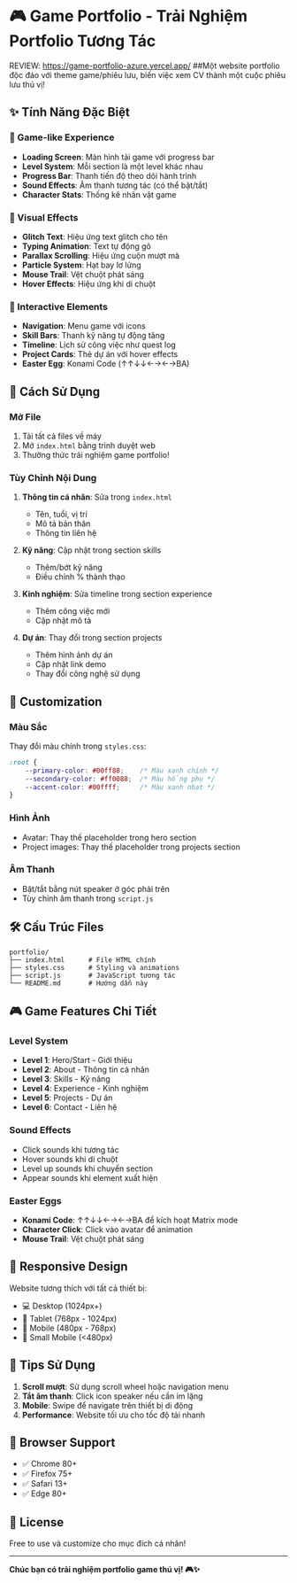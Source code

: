# 🎮 Game Portfolio - Trải Nghiệm Portfolio Tương Tác
REVIEW: https://game-portfolio-azure.vercel.app/
##Một website portfolio độc đáo với theme game/phiêu lưu, biến việc xem CV thành một cuộc phiêu lưu thú vị!

## ✨ Tính Năng Đặc Biệt

### 🎯 Game-like Experience
- **Loading Screen**: Màn hình tải game với progress bar
- **Level System**: Mỗi section là một level khác nhau
- **Progress Bar**: Thanh tiến độ theo dõi hành trình
- **Sound Effects**: Âm thanh tương tác (có thể bật/tắt)
- **Character Stats**: Thống kê nhân vật game

### 🎨 Visual Effects
- **Glitch Text**: Hiệu ứng text glitch cho tên
- **Typing Animation**: Text tự động gõ
- **Parallax Scrolling**: Hiệu ứng cuộn mượt mà
- **Particle System**: Hạt bay lơ lửng
- **Mouse Trail**: Vệt chuột phát sáng
- **Hover Effects**: Hiệu ứng khi di chuột

### 🎪 Interactive Elements
- **Navigation**: Menu game với icons
- **Skill Bars**: Thanh kỹ năng tự động tăng
- **Timeline**: Lịch sử công việc như quest log
- **Project Cards**: Thẻ dự án với hover effects
- **Easter Egg**: Konami Code (↑↑↓↓←→←→BA)

## 🚀 Cách Sử Dụng

### Mở File
1. Tải tất cả files về máy
2. Mở `index.html` bằng trình duyệt web
3. Thưởng thức trải nghiệm game portfolio!

### Tùy Chỉnh Nội Dung
1. **Thông tin cá nhân**: Sửa trong `index.html`
   - Tên, tuổi, vị trí
   - Mô tả bản thân
   - Thông tin liên hệ

2. **Kỹ năng**: Cập nhật trong section skills
   - Thêm/bớt kỹ năng
   - Điều chỉnh % thành thạo

3. **Kinh nghiệm**: Sửa timeline trong section experience
   - Thêm công việc mới
   - Cập nhật mô tả

4. **Dự án**: Thay đổi trong section projects
   - Thêm hình ảnh dự án
   - Cập nhật link demo
   - Thay đổi công nghệ sử dụng

## 🎨 Customization

### Màu Sắc
Thay đổi màu chính trong `styles.css`:
```css
:root {
    --primary-color: #00ff88;    /* Màu xanh chính */
    --secondary-color: #ff0088;  /* Màu hồng phụ */
    --accent-color: #00ffff;     /* Màu xanh nhạt */
}
```

### Hình Ảnh
- Avatar: Thay thế placeholder trong hero section
- Project images: Thay thế placeholder trong projects section

### Âm Thanh
- Bật/tắt bằng nút speaker ở góc phải trên
- Tùy chỉnh âm thanh trong `script.js`

## 🛠️ Cấu Trúc Files

```
portfolio/
├── index.html      # File HTML chính
├── styles.css      # Styling và animations
├── script.js       # JavaScript tương tác
└── README.md       # Hướng dẫn này
```

## 🎮 Game Features Chi Tiết

### Level System
- **Level 1**: Hero/Start - Giới thiệu
- **Level 2**: About - Thông tin cá nhân
- **Level 3**: Skills - Kỹ năng
- **Level 4**: Experience - Kinh nghiệm
- **Level 5**: Projects - Dự án
- **Level 6**: Contact - Liên hệ

### Sound Effects
- Click sounds khi tương tác
- Hover sounds khi di chuột
- Level up sounds khi chuyển section
- Appear sounds khi element xuất hiện

### Easter Eggs
- **Konami Code**: ↑↑↓↓←→←→BA để kích hoạt Matrix mode
- **Character Click**: Click vào avatar để animation
- **Mouse Trail**: Vệt chuột phát sáng

## 📱 Responsive Design

Website tương thích với tất cả thiết bị:
- 💻 Desktop (1024px+)
- 📱 Tablet (768px - 1024px)
- 📱 Mobile (480px - 768px)
- 📱 Small Mobile (<480px)

## 🌟 Tips Sử Dụng

1. **Scroll mượt**: Sử dụng scroll wheel hoặc navigation menu
2. **Tắt âm thanh**: Click icon speaker nếu cần im lặng
3. **Mobile**: Swipe để navigate trên thiết bị di động
4. **Performance**: Website tối ưu cho tốc độ tải nhanh

## 🔧 Browser Support

- ✅ Chrome 80+
- ✅ Firefox 75+
- ✅ Safari 13+
- ✅ Edge 80+

## 📝 License

Free to use và customize cho mục đích cá nhân!

---

**Chúc bạn có trải nghiệm portfolio game thú vị! 🎮✨**

